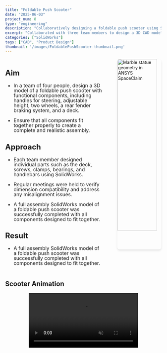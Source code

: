 ```yaml
---
title: "Foldable Push Scooter"
date: "2025-06-03"
project_num: 8
type: "engineering"
description: "Collaboratively designing a foldable push scooter using SolidWorks."
excerpt: "Collaborated with three team members to design a 3D CAD model of a foldable push scooter."
categories: ["SolidWorks"]
tags: ["CAD", "Product Design"]
thumbnail: '/images/FoldablePushScooter-thumbnail.png'
---
```

<div style="display: grid; grid-template-columns: 2fr 1fr; gap: 2rem; margin: 1rem 0;">
  <!-- Left Column - Text -->
  <div style="font-size: 1.0rem; line-height: 1.0;">
    <h2>Aim</h2>
     <ul>
      <li><p>In a team of four people, design a 3D model of a foldable push scooter with functional components, including handles for steering, adjustable height, two wheels, a rear fender braking system, and a deck.</p></li>
      <li><p>Ensure that all components fit together properly to create a complete and realistic assembly.</p></li>
      </ul>
    <h2>Approach</h2>
     <ul>
      <li><p>Each team member designed individual parts such as the deck, screws, clamps, bearings, and handlebars using SolidWorks.</p></li>
      <li><p>Regular meetings were held to verify dimension compatibility and address any misalignment issues.</p></li>
      <li><p>A full assembly SolidWorks model of a foldable push scooter was successfully completed with all components designed to fit together.</p></li>
      </ul>
    <h2>Result</h2>
     <ul>
      <li><p>A full assembly SolidWorks model of a foldable push scooter was successfully completed with all components designed to fit together.</p></li>
      </ul>
  </div>

  <!-- Right Column - Images -->
  <div style="display: flex; flex-direction: column; align-items: flex-end; gap: 1rem;">
    <img src="/images/FoldablePushScooterFinal.png" alt="Marble statue geometry in ANSYS SpaceClaim" style="width: 90%; border-radius: 8px; box-shadow: 0 4px 6px rgba(0, 0, 0, 0.1);" />
  </div>
</div>

<div class="grid grid-cols-1 lg:grid-cols-3 gap-8 my-12">
  <div class="lg:col-span-2 prose prose-lg max-w-none">
    <h2>Scooter Animation</h2>
  </div>
  <div>
    <video 
      src="/videos/Scooter Animation.mp4" 
      controls
      muted
      style="width: 70%; margin: 0 auto; display: block;"
      class="rounded-lg shadow-md"
    >
      Your browser does not support the video tag.
    </video>
  </div>
</div>

<!-- <div class="grid grid-cols-1 lg:grid-cols-3 gap-8 my-12">
  <div class="lg:col-span-2 prose prose-lg max-w-none">
    <h2>SolidWorks Animation</h2>
    <p>This takes up 2/3 of the width...</p>
  </div>
  <div>
    <img src="/images/Semi-Autonomous De-Icing Robot.png" alt="Hero" class="w-full h-full object-cover rounded-lg shadow-md" />
  </div>
</div> -->
